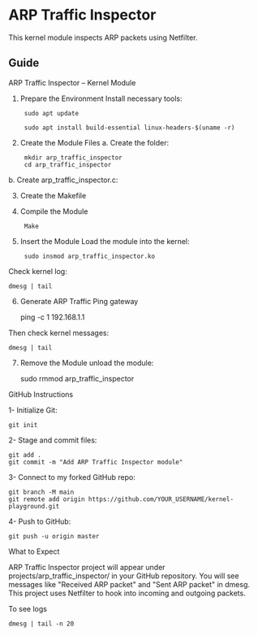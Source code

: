 # ARP Traffic Inspector

This kernel module inspects ARP packets using Netfilter.

## Guide

ARP Traffic Inspector – Kernel Module

1. Prepare the Environment
Install necessary tools:

		sudo apt update

		sudo apt install build-essential linux-headers-$(uname -r)

2. Create the Module Files
a. Create the folder:

		mkdir arp_traffic_inspector
		cd arp_traffic_inspector

b. Create arp_traffic_inspector.c: 
	
3. Create the Makefile


4. Compile the Module

		Make

5. Insert the Module
Load the module into the kernel:

		sudo insmod arp_traffic_inspector.ko

Check kernel log:

	dmesg | tail

6. Generate ARP Traffic
Ping gateway

	ping -c 1 192.168.1.1

Then check kernel messages:

	dmesg | tail

7. Remove the Module
unload the module:

	sudo rmmod arp_traffic_inspector


GitHub Instructions

1-	Initialize Git:

	git init

2-	Stage and commit files:

	git add .
	git commit -m "Add ARP Traffic Inspector module"
 
3-	Connect to my forked GitHub repo:

	git branch -M main
	git remote add origin https://github.com/YOUR_USERNAME/kernel-playground.git

4-	Push to GitHub:

	git push -u origin master

  What to Expect

  ARP Traffic Inspector project will appear under projects/arp_traffic_inspector/ in your GitHub repository.
  You will see messages like "Received ARP packet" and "Sent ARP packet" in dmesg.
  This project uses Netfilter to hook into incoming and outgoing packets.

To see logs

	dmesg | tail -n 20





